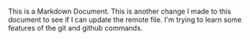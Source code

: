 This is a Markdown Document. This is another change I made to this document to see if I can update the 
remote file. I'm trying to learn some features of the git and github commands.